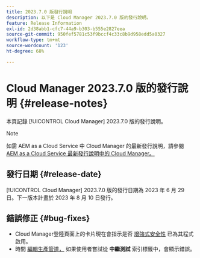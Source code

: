 ```yaml
---
title: 2023.7.0 版發行說明
description: 以下是 Cloud Manager 2023.7.0 版的發行說明。
feature: Release Information
exl-id: 2d38abb1-cfc7-44a9-b303-b555e2827eea
source-git-commit: 950fef5781c53f9bccf4c33c8b9d958edd5a0327
workflow-type: tm+mt
source-wordcount: '123'
ht-degree: 68%

---
```



# Cloud Manager 2023.7.0 版的發行說明 {#release-notes}

本頁記錄 [!UICONTROL Cloud Manager] 2023.7.0 版的發行說明。

>[!NOTE]
>
>如需 AEM as a Cloud Service 中 Cloud Manager 的最新發行說明，請參閱 [AEM as a Cloud Service 最新發行說明中的 Cloud Manager。](https://experienceleague.adobe.com/docs/experience-manager-cloud-service/content/implementing/using-cloud-manager/release-notes-cloud-manager/release-notes-cm-current.html)

## 發行日期 {#release-date}

[!UICONTROL Cloud Manager] 2023.7.0 版的發行日期為 2023 年 6 月 29 日。下一版本計畫於 2023 年 8 月 10 日發行。

## 錯誤修正 {#bug-fixes}

* Cloud Manager登陸頁面上的卡片現在會指示是否 [增強式安全性](/help/getting-started/program-setup.md) 已為其程式啟用。
* 時間 [編輯生產管道，](/help/using/managing-pipelines.md#editing-pipelines) 如果使用者嘗試從 **中繼測試** 索引標籤中，會顯示錯誤。
